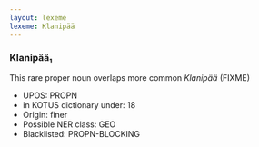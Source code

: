 ```yaml
---
layout: lexeme
lexeme: Klanipää
---
```


###  Klanipää₁

This rare proper noun overlaps more common *Klanipää* (FIXME)
* UPOS:  PROPN
* in KOTUS dictionary under:  18
* Origin:  finer
* Possible NER class:  GEO
* Blacklisted:  PROPN-BLOCKING

